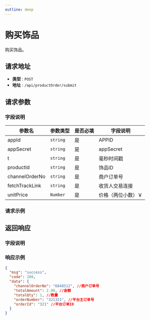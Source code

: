 ```yaml
---
outline: deep
---
```


# 购买饰品

购买饰品。

## 请求地址

- **类型** : `POST`
- **地址** : `/api/productOrder/submit`


## 请求参数

### 字段说明
| 参数名		           | 参数类型							      |    是否必填				| 字段说明	       |
|-----------------|------------------|----------------------	|-------------|
| appId	          | `string`							  |是						| APPID		     |
| appSecret	      | `string`							  |是						| appSecret		 |
| t	              | `string`							  |是						| 毫秒时间戳		     |
| productId	 | `string`							  |是						| 饰品ID		      |
| channelOrderNo	   | `string`							  |是						| 商户订单号		     |
| fetchTrackLink	   | `string`							  |是						| 收货人交易连接		     |
| unitPrice	   | `Number`							  |是						| 价格（两位小数）￥		     |
### 请求示例

## 返回响应
### 字段说明
### 响应示例
```json
{
  "msg": "success",
  "code": 200,
  "data": {
    "channelOrderNo": "6848512", //商户订单号
    "totalAmount": 2.00, //金额
    "totalQty": 1, //数量
    "orderNumber": "321321", //平台主订单号
    "orderId": "321" //平台订单ID
  }
}
```

